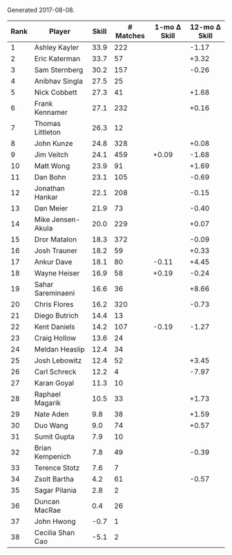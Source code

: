 Generated 2017-08-08.

| Rank | Player            | Skill | # Matches | 1-mo Δ Skill | 12-mo Δ Skill |
|------|-------------------|-------|-----------|--------------|---------------|
|    1 | Ashley Kayler     |  33.9 |       222 |              |         -1.17 |
|    2 | Eric Katerman     |  33.7 |        57 |              |         +3.32 |
|    3 | Sam Sternberg     |  30.2 |       157 |              |         -0.26 |
|    4 | Anibhav Singla    |  27.5 |        25 |              |               |
|    5 | Nick Cobbett      |  27.3 |        41 |              |         +1.68 |
|    6 | Frank Kennamer    |  27.1 |       232 |              |         +0.16 |
|    7 | Thomas Littleton  |  26.3 |        12 |              |               |
|    8 | John Kunze        |  24.8 |       328 |              |         +0.08 |
|    9 | Jim Veitch        |  24.1 |       459 |        +0.09 |         -1.68 |
|   10 | Matt Wong         |  23.9 |        91 |              |         +1.69 |
|   11 | Dan Bohn          |  23.1 |       105 |              |         -0.69 |
|   12 | Jonathan Hankar   |  22.1 |       208 |              |         -0.15 |
|   13 | Dan Meier         |  21.9 |        73 |              |         -0.40 |
|   14 | Mike Jensen-Akula |  20.0 |       229 |              |         +0.07 |
|   15 | Dror Matalon      |  18.3 |       372 |              |         -0.09 |
|   16 | Josh Trauner      |  18.2 |        59 |              |         +0.33 |
|   17 | Ankur Dave        |  18.1 |        80 |        -0.11 |         +4.45 |
|   18 | Wayne Heiser      |  16.9 |        58 |        +0.19 |         -0.24 |
|   19 | Sahar Sareminaeni |  16.6 |        36 |              |         +8.66 |
|   20 | Chris Flores      |  16.2 |       320 |              |         -0.73 |
|   21 | Diego Butrich     |  14.4 |        13 |              |               |
|   22 | Kent Daniels      |  14.2 |       107 |        -0.19 |         -1.27 |
|   23 | Craig Hollow      |  13.6 |        24 |              |               |
|   24 | Meldan Heaslip    |  12.4 |        34 |              |               |
|   25 | Josh Lebowitz     |  12.4 |        52 |              |         +3.45 |
|   26 | Carl Schreck      |  12.2 |         4 |              |         -7.97 |
|   27 | Karan Goyal       |  11.3 |        10 |              |               |
|   28 | Raphael Magarik   |  10.5 |        33 |              |         +1.73 |
|   29 | Nate Aden         |   9.8 |        38 |              |         +1.59 |
|   30 | Duo Wang          |   9.0 |        74 |              |         +0.57 |
|   31 | Sumit Gupta       |   7.9 |        10 |              |               |
|   32 | Brian Kempenich   |   7.8 |        49 |              |         -0.39 |
|   33 | Terence Stotz     |   7.6 |         7 |              |               |
|   34 | Zsolt Bartha      |   4.2 |        61 |              |         -0.57 |
|   35 | Sagar Pilania     |   2.8 |         2 |              |               |
|   36 | Duncan MacRae     |   0.4 |        26 |              |               |
|   37 | John Hwong        |  -0.7 |         1 |              |               |
|   38 | Cecilia Shan Cao  |  -5.1 |         2 |              |               |
